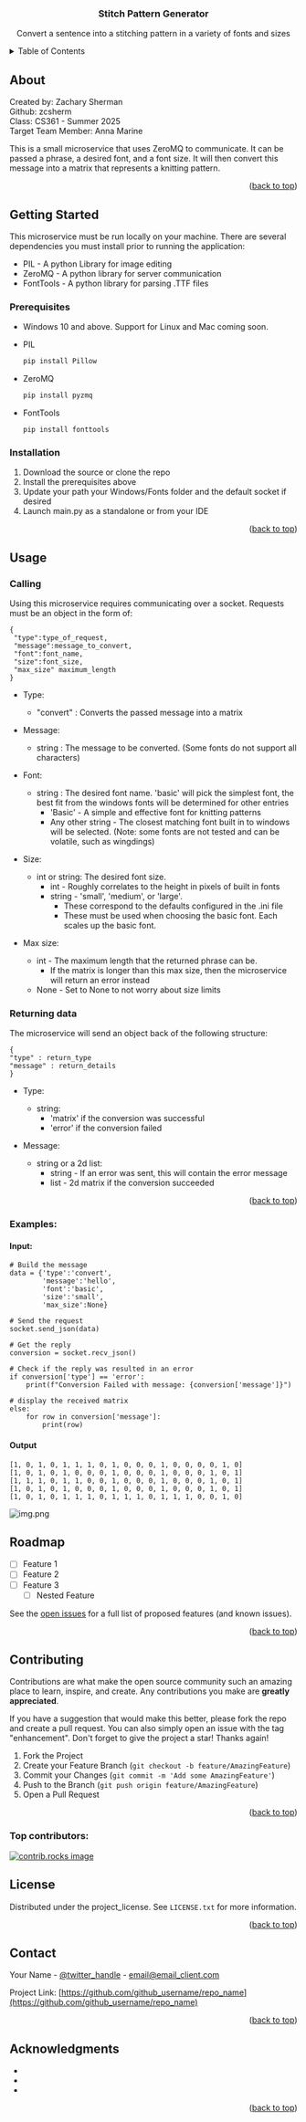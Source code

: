 
<h3 align="center">Stitch Pattern Generator</h3>

  <p align="center">
    Convert a sentence into a stitching pattern in a variety of fonts and sizes
    <br />
  </p>




<!-- TABLE OF CONTENTS -->
<details>
  <summary>Table of Contents</summary>
  <ol>
    <li>
      <a href="#about">About</a>
    </li>
    <li>
      <a href="#getting-started">Getting Started</a>
      <ul>
        <li><a href="#prerequisites">Prerequisites</a></li>
        <li><a href="#installation">Installation</a></li>
      </ul>
    </li>
    <li><a href="#usage">Usage</a></li>
    <li><a href="#roadmap">Roadmap</a></li>
    <li><a href="#contributing">Contributing</a></li>
    <li><a href="#license">License</a></li>
    <li><a href="#contact">Contact</a></li>
    <li><a href="#acknowledgments">Acknowledgments</a></li>
  </ol>
</details>



<!-- ABOUT-->
## About

Created by: Zachary Sherman  
Github: zcsherm  
Class: CS361 - Summer 2025  
Target Team Member: Anna Marine

This is a small microservice that uses ZeroMQ to communicate. It can be passed a phrase, a desired font, and a font size. It will then convert this message into a matrix that represents a knitting pattern.

<p align="right">(<a href="#readme-top">back to top</a>)</p>



<!-- GETTING STARTED -->
## Getting Started

This microservice must be run locally on your machine. There are several dependencies you must install prior to running the application:  
* PIL - A python Library for image editing
* ZeroMQ - A python library for server communication
* FontTools - A python library for parsing .TTF files
### Prerequisites

* Windows 10 and above. Support for Linux and Mac coming soon.

* PIL
  ```sh
  pip install Pillow
  ```
* ZeroMQ
  ```sh
  pip install pyzmq
  ```

* FontTools
    ```commandline
    pip install fonttools
    ```
### Installation

1. Download the source or clone the repo
2. Install the prerequisites above
3. Update your path your Windows/Fonts folder and the default socket if desired
4. Launch main.py as a standalone or from your IDE

<p align="right">(<a href="#readme-top">back to top</a>)</p>



<!-- USAGE EXAMPLES -->
## Usage

### Calling
Using this microservice requires communicating over a socket. Requests must be an object in the form of:

    {
     "type":type_of_request,
     "message":message_to_convert,
     "font":font_name,
     "size":font_size,
     "max_size" maximum_length
    }
* Type:  
  * "convert" : Converts the passed message into a matrix

* Message:
  * string : The message to be converted. (Some fonts do not support all characters)

* Font:
  * string : The desired font name. 'basic' will pick the simplest font, the best fit from the windows fonts will be determined for other entries
    * 'Basic' - A simple and effective font for knitting patterns
    * Any other string - The closest matching font built in to windows will be selected. (Note: some fonts are not tested and can be volatile, such as wingdings)

* Size:
  * int or string: The desired font size.
    * int - Roughly correlates to the height in pixels of built in fonts
    * string - 'small', 'medium', or 'large'. 
      * These correspond to the defaults configured in the .ini file
      * These must be used when choosing the basic font. Each scales up the basic font.

* Max size:
  * int - The maximum length that the returned phrase can be.
    * If the matrix is longer than this max size, then the microservice will return an error instead
  * None - Set to None to not worry about size limits
  
### Returning data

The microservice will send an object back of the following structure:

    {
    "type" : return_type
    "message" : return_details
    }

* Type:
  * string: 
    * 'matrix' if the conversion was successful
    * 'error' if the conversion failed

* Message:
  * string or a 2d list:
    * string - If an error was sent, this will contain the error message
    * list - 2d matrix if the conversion succeeded
<p align="right">(<a href="#readme-top">back to top</a>)</p>

### Examples:
#### Input:
    # Build the message
    data = {'type':'convert',
            'message':'hello',
            'font':'basic',
            'size':'small',
            'max_size':None}

    # Send the request
    socket.send_json(data)

    # Get the reply
    conversion = socket.recv_json()
    
    # Check if the reply was resulted in an error
    if conversion['type'] == 'error':
        print(f"Conversion Failed with message: {conversion['message']}")

    # display the received matrix
    else:
        for row in conversion['message']:
            print(row)

#### Output

    [1, 0, 1, 0, 1, 1, 1, 0, 1, 0, 0, 0, 1, 0, 0, 0, 0, 1, 0]
    [1, 0, 1, 0, 1, 0, 0, 0, 1, 0, 0, 0, 1, 0, 0, 0, 1, 0, 1]
    [1, 1, 1, 0, 1, 1, 0, 0, 1, 0, 0, 0, 1, 0, 0, 0, 1, 0, 1]
    [1, 0, 1, 0, 1, 0, 0, 0, 1, 0, 0, 0, 1, 0, 0, 0, 1, 0, 1]
    [1, 0, 1, 0, 1, 1, 1, 0, 1, 1, 1, 0, 1, 1, 1, 0, 0, 1, 0]
![img.png](example1.png)
<!-- ROADMAP -->
## Roadmap

- [ ] Feature 1
- [ ] Feature 2
- [ ] Feature 3
    - [ ] Nested Feature

See the [open issues](https://github.com/github_username/repo_name/issues) for a full list of proposed features (and known issues).

<p align="right">(<a href="#readme-top">back to top</a>)</p>



<!-- CONTRIBUTING -->
## Contributing

Contributions are what make the open source community such an amazing place to learn, inspire, and create. Any contributions you make are **greatly appreciated**.

If you have a suggestion that would make this better, please fork the repo and create a pull request. You can also simply open an issue with the tag "enhancement".
Don't forget to give the project a star! Thanks again!

1. Fork the Project
2. Create your Feature Branch (`git checkout -b feature/AmazingFeature`)
3. Commit your Changes (`git commit -m 'Add some AmazingFeature'`)
4. Push to the Branch (`git push origin feature/AmazingFeature`)
5. Open a Pull Request

<p align="right">(<a href="#readme-top">back to top</a>)</p>

### Top contributors:

<a href="https://github.com/github_username/repo_name/graphs/contributors">
  <img src="https://contrib.rocks/image?repo=github_username/repo_name" alt="contrib.rocks image" />
</a>



<!-- LICENSE -->
## License

Distributed under the project_license. See `LICENSE.txt` for more information.

<p align="right">(<a href="#readme-top">back to top</a>)</p>



<!-- CONTACT -->
## Contact

Your Name - [@twitter_handle](https://twitter.com/twitter_handle) - email@email_client.com

Project Link: [https://github.com/github_username/repo_name](https://github.com/github_username/repo_name)

<p align="right">(<a href="#readme-top">back to top</a>)</p>



<!-- ACKNOWLEDGMENTS -->
## Acknowledgments

* []()
* []()
* []()

<p align="right">(<a href="#readme-top">back to top</a>)</p>



<!-- MARKDOWN LINKS & IMAGES -->
<!-- https://www.markdownguide.org/basic-syntax/#reference-style-links -->
[contributors-shield]: https://img.shields.io/github/contributors/github_username/repo_name.svg?style=for-the-badge
[contributors-url]: https://github.com/github_username/repo_name/graphs/contributors
[forks-shield]: https://img.shields.io/github/forks/github_username/repo_name.svg?style=for-the-badge
[forks-url]: https://github.com/github_username/repo_name/network/members
[stars-shield]: https://img.shields.io/github/stars/github_username/repo_name.svg?style=for-the-badge
[stars-url]: https://github.com/github_username/repo_name/stargazers
[issues-shield]: https://img.shields.io/github/issues/github_username/repo_name.svg?style=for-the-badge
[issues-url]: https://github.com/github_username/repo_name/issues
[license-shield]: https://img.shields.io/github/license/github_username/repo_name.svg?style=for-the-badge
[license-url]: https://github.com/github_username/repo_name/blob/master/LICENSE.txt
[linkedin-shield]: https://img.shields.io/badge/-LinkedIn-black.svg?style=for-the-badge&logo=linkedin&colorB=555
[linkedin-url]: https://linkedin.com/in/linkedin_username
[product-screenshot]: images/screenshot.png
[Next.js]: https://img.shields.io/badge/next.js-000000?style=for-the-badge&logo=nextdotjs&logoColor=white
[Next-url]: https://nextjs.org/
[React.js]: https://img.shields.io/badge/React-20232A?style=for-the-badge&logo=react&logoColor=61DAFB
[React-url]: https://reactjs.org/
[Vue.js]: https://img.shields.io/badge/Vue.js-35495E?style=for-the-badge&logo=vuedotjs&logoColor=4FC08D
[Vue-url]: https://vuejs.org/
[Angular.io]: https://img.shields.io/badge/Angular-DD0031?style=for-the-badge&logo=angular&logoColor=white
[Angular-url]: https://angular.io/
[Svelte.dev]: https://img.shields.io/badge/Svelte-4A4A55?style=for-the-badge&logo=svelte&logoColor=FF3E00
[Svelte-url]: https://svelte.dev/
[Laravel.com]: https://img.shields.io/badge/Laravel-FF2D20?style=for-the-badge&logo=laravel&logoColor=white
[Laravel-url]: https://laravel.com
[Bootstrap.com]: https://img.shields.io/badge/Bootstrap-563D7C?style=for-the-badge&logo=bootstrap&logoColor=white
[Bootstrap-url]: https://getbootstrap.com
[JQuery.com]: https://img.shields.io/badge/jQuery-0769AD?style=for-the-badge&logo=jquery&logoColor=white
[JQuery-url]: https://jquery.com 

